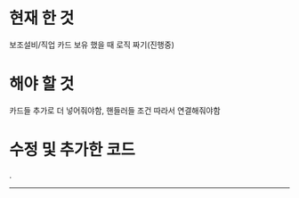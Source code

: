# 현재 한 것
보조설비/직업 카드 보유 했을 때 로직 짜기(진행중)

# 해야 할 것

카드들 추가로 더 넣어줘야함, 핸들러들 조건 따라서 연결해줘야함


# 수정 및 추가한 코드

.

---

